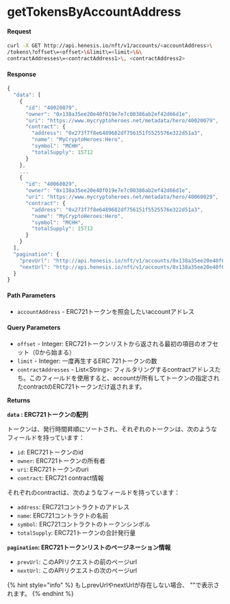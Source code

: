 # getTokensByAccountAddress

#### Request

```bash
curl -X GET http://api.henesis.io/nft/v1/accounts/<accountAddress>\
/tokens\?offset\=<offset>\&limit\=<limit>\&\
contractAddresses\=<contractAddress1>\, <contractAddress2>
```

#### Response

```javascript
{
  "data": [
    {
      "id": "40020079",
      "owner": "0x138a35ee20e40f019e7e7c00386ab2ef42d66d1e",
      "uri": "https://www.mycryptoheroes.net/metadata/hero/40020079",
      "contract": {
        "address": "0x273f7f8e6489682df756151f5525576e322d51a3",
        "name": "MyCryptoHeroes:Hero",
        "symbol": "MCHH",
        "totalSupply": 15712
      }
    },
    ...
    {
      "id": "40060029",
      "owner": "0x138a35ee20e40f019e7e7c00386ab2ef42d66d1e",
      "uri": "https://www.mycryptoheroes.net/metadata/hero/40060029",
      "contract": {
        "address": "0x273f7f8e6489682df756151f5525576e322d51a3",
        "name": "MyCryptoHeroes:Hero",
        "symbol": "MCHH",
        "totalSupply": 15712
      }
    }
  ],
  "pagination": {
    "prevUrl": "http://api.henesis.io/nft/v1/accounts/0x138a35ee20e40f019e7e7c00386ab2ef42d66d1e/tokens?offset=0&limit=15&contractAddresses=0x273f7f8e6489682df756151f5525576e322d51a3",
    "nextUrl": "http://api.henesis.io/nft/v1/accounts/0x138a35ee20e40f019e7e7c00386ab2ef42d66d1e/tokens?offset=30&limit=15&contractAddresses=0x273f7f8e6489682df756151f5525576e322d51a3"
  }
}
```

#### Path Parameters

* `accountAddress` - ERC721トークンを照会したいaccountアドレス

#### Query Parameters

* `offset` - Integer: ERC721トークンリストから返される最初の項目のオフセット（0から始まる）
* `limit` - Integer: 一度再生するERC 721トークンの数
* `contractAddresses` - List&lt;String&gt;: フィルタリングするcontractアドレスたち。このフィールドを使用すると、accountが所有してトークンの指定されたcontractのERC721トークンだけ返されます。

**Returns**

**`data` : ERC721トークンの配列**

トークンは、発行時間昇順にソートされ、それぞれのトークンは、次のようなフィールドを持っています：

* `id`: ERC721トークンのid
* `owner`: ERC721トークンの所有者
* `uri`: ERC721トークンのuri
* `contract`: ERC721 contract情報

それぞれのcontractは、次のようなフィールドを持っています：

* `address`: ERC721コントラクトのアドレス
* `name`: ERC721コントラクトの名前
* `symbol`: ERC721コントラクトのトークンシンボル
* `totalSupply`: ERC721トークンの合計発行量

**`pagination`: ERC721トークンリストのページネーション情報**

* `prevUrl`: このAPIリクエストの前のページurl
* `nextUrl`: このAPIリクエストの次のページurl

{% hint style="info" %}
もしprevUrlやnextUrlが存在しない場合、 ""で表示されます。
{% endhint %}


